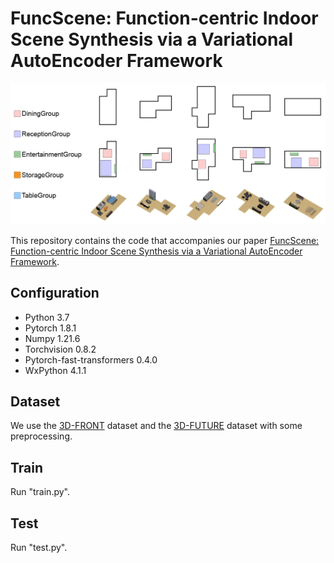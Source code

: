 # FuncScene: Function-centric Indoor Scene Synthesis via a Variational AutoEncoder Framework
<p>  
  <img src="img/teaser.png" alt="Example" width="">  
</p>

This repository contains the code that accompanies our paper [FuncScene: Function-centric Indoor Scene Synthesis via a Variational AutoEncoder Framework](https://wutomwu.github.io/particulars.html?id=6).


## Configuration
- Python 3.7
- Pytorch 1.8.1
- Numpy 1.21.6
- Torchvision 0.8.2
- Pytorch-fast-transformers 0.4.0
- WxPython 4.1.1

## Dataset
We use the [3D-FRONT](https://tianchi.aliyun.com/specials/promotion/alibaba-3d-scene-dataset) dataset and the [3D-FUTURE](https://www.google.com/search?q=3d-future&oq=3d-fut&aqs=chrome.1.69i57j0j0i30l8.3909j0j7&sourceid=chrome&ie=UTF-8) dataset with some preprocessing.

## Train
Run "train.py".

## Test
Run "test.py".
